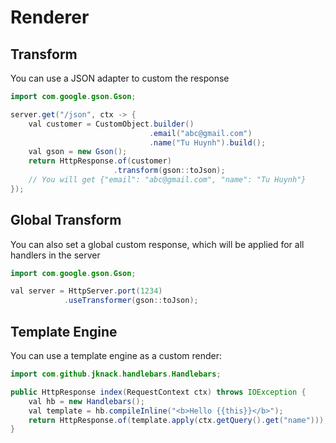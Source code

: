 # Renderer

## Transform

You can use a JSON adapter to custom the response

```java
import com.google.gson.Gson;

server.get("/json", ctx -> {
    val customer = CustomObject.builder()
                               .email("abc@gmail.com")
                               .name("Tu Huynh").build();
    val gson = new Gson();
    return HttpResponse.of(customer)
                       .transform(gson::toJson);
    // You will get {"email": "abc@gmail.com", "name": "Tu Huynh"}
});
```

## Global Transform

You can also set a global custom response, which will be applied for all handlers in the server

```java
import com.google.gson.Gson;

val server = HttpServer.port(1234)
            .useTransformer(gson::toJson);
```

## Template Engine

You can use a template engine as a custom render:

```java
import com.github.jknack.handlebars.Handlebars;

public HttpResponse index(RequestContext ctx) throws IOException {
    val hb = new Handlebars();
    val template = hb.compileInline("<b>Hello {{this}}</b>");
    return HttpResponse.of(template.apply(ctx.getQuery().get("name")));
}
```
